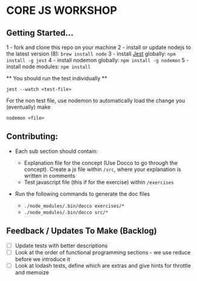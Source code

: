 # CORE JS WORKSHOP

## Getting Started...

1 - fork and clone this repo on your machine
2 - install or update nodejs to the latest version (8): ```brew install node```
3 - install [Jest](https://facebook.github.io/jest/) globally: ```npm install -g jest```
4 - install nodemon globally: ```npm install -g nodemon```
5 - install node modules: ```npm install```

** You should run the test individually **

```jest --watch <test-file>```

For the non test file, use nodemon to automatically load the change you (eventually) make

```
nodemon <file>
```


## Contributing:

* Each sub section should contain: 
    * Explanation file for the concept (Use Docco to go through the concept). Create a js file within `/src`, where your explanation is written in comments
    * Test javascript file (this if for the exercise) within `/exercises`

* Run the following commands to generate the doc files
    * `./node_modules/.bin/docco exercises/*`
    * `./node_modules/.bin/docco src/*` 

    
## Feedback / Updates To Make (Backlog)

- [ ] Update tests with better descriptions
- [ ] Look at the order of functional programming sections - we use reduce before we introduce it
- [ ] Look at lodash tests, define which are extras and give hints for throttle and memoize